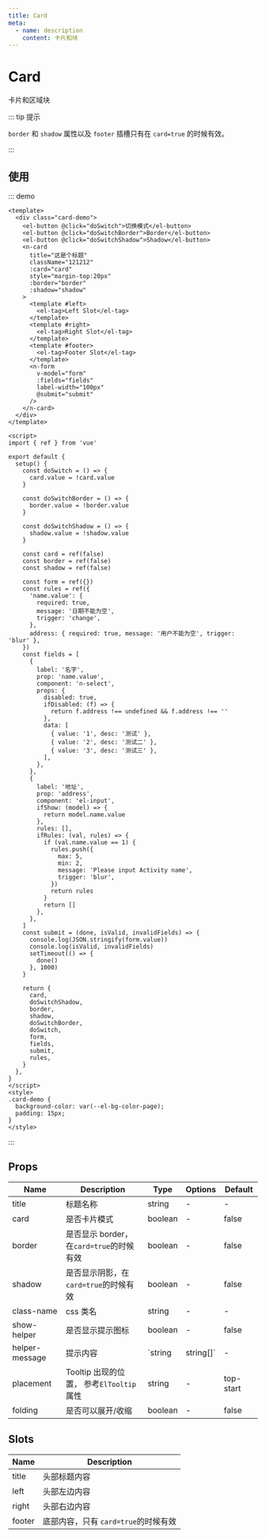 ```yaml
---
title: Card
meta:
  - name: description
    content: 卡片和块
---
```


# Card

卡片和区域块

::: tip 提示

`border` 和 `shadow` 属性以及 `footer` 插槽只有在 `card=true` 的时候有效。

:::

## 使用

::: demo

```vue
<template>
  <div class="card-demo">
    <el-button @click="doSwitch">切换模式</el-button>
    <el-button @click="doSwitchBorder">Border</el-button>
    <el-button @click="doSwitchShadow">Shadow</el-button>
    <n-card
      title="这是个标题"
      className="121212"
      :card="card"
      style="margin-top:20px"
      :border="border"
      :shadow="shadow"
    >
      <template #left>
        <el-tag>Left Slot</el-tag>
      </template>
      <template #right>
        <el-tag>Right Slot</el-tag>
      </template>
      <template #footer>
        <el-tag>Footer Slot</el-tag>
      </template>
      <n-form
        v-model="form"
        :fields="fields"
        label-width="100px"
        @submit="submit"
      />
    </n-card>
  </div>
</template>

<script>
import { ref } from 'vue'

export default {
  setup() {
    const doSwitch = () => {
      card.value = !card.value
    }

    const doSwitchBorder = () => {
      border.value = !border.value
    }

    const doSwitchShadow = () => {
      shadow.value = !shadow.value
    }

    const card = ref(false)
    const border = ref(false)
    const shadow = ref(false)

    const form = ref({})
    const rules = ref({
      'name.value': {
        required: true,
        message: '日期不能为空',
        trigger: 'change',
      },
      address: { required: true, message: '用户不能为空', trigger: 'blur' },
    })
    const fields = [
      {
        label: '名字',
        prop: 'name.value',
        component: 'n-select',
        props: {
          disabled: true,
          ifDisabled: (f) => {
            return f.address !== undefined && f.address !== ''
          },
          data: [
            { value: '1', desc: '测试' },
            { value: '2', desc: '测试二' },
            { value: '3', desc: '测试三' },
          ],
        },
      },
      {
        label: '地址',
        prop: 'address',
        component: 'el-input',
        ifShow: (model) => {
          return model.name.value
        },
        rules: [],
        ifRules: (val, rules) => {
          if (val.name.value == 1) {
            rules.push({
              max: 5,
              min: 2,
              message: 'Please input Activity name',
              trigger: 'blur',
            })
            return rules
          }
          return []
        },
      },
    ]
    const submit = (done, isValid, invalidFields) => {
      console.log(JSON.stringify(form.value))
      console.log(isValid, invalidFields)
      setTimeout(() => {
        done()
      }, 1000)
    }

    return {
      card,
      doSwitchShadow,
      border,
      shadow,
      doSwitchBorder,
      doSwitch,
      form,
      fields,
      submit,
      rules,
    }
  },
}
</script>
<style>
.card-demo {
  background-color: var(--el-bg-color-page);
  padding: 15px;
}
</style>
```

:::

## Props

| Name           | Description      | Type    | Options   | Default   |
| -------------- | ---------------- | ------- | -------- | --------- |
| title          | 标题名称                                 | string  | -         | -         |
| card           | 是否卡片模式                             | boolean | -         | false     |
| border         | 是否显示 border，在`card=true`的时候有效 | boolean | -         | false     |
| shadow         | 是否显示阴影，在`card=true`的时候有效    | boolean | -         | false     |
| class-name     | css 类名                                 | string  | -         | -         |
| show-helper    | 是否显示提示图标                         | boolean | -         | false     |
| helper-message | 提示内容                                 | `string | string[]` | -         | -   |
| placement      | Tooltip 出现的位置， 参考`ElTooltip`属性 | string  | -         | top-start |
| folding        | 是否可以展开/收缩                        | boolean | -         | false     |

## Slots

| Name   | Description                          |
| ------ | ------------------------------------ |
| title  | 头部标题内容                         |
| left   | 头部左边内容                         |
| right  | 头部右边内容                         |
| footer | 底部内容，只有 `card=true`的时候有效 |
